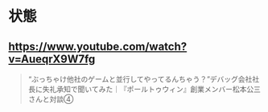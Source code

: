 # 状態

## https://www.youtube.com/watch?v=AueqrX9W7fg

> “ぶっちゃけ他社のゲームと並行してやってるんちゃう？”デバッグ会社社長に失礼承知で聞いてみた｜『ポールトゥウィン』創業メンバー松本公三さんと対談④ 

